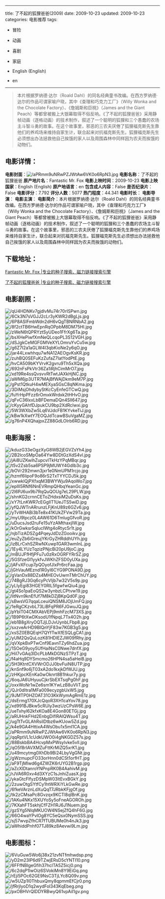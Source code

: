 
---
title: 了不起的狐狸爸爸(2009)
date: 2009-10-23
updated: 2009-10-23
categories: 电影推荐
tags:
- 冒险
- 动画
- 喜剧
- 家庭

- English (English)
- en
---


> 本片根据罗纳德·达尔（Roald Dahl）的同名经典童书改编。在西方罗纳德·达尔的作品可谓家喻户晓，其中《查理和巧克力工厂》（Willy Wonka and the Chocolate Factory）、《詹姆斯和巨桃》（James and the Giant Peach）等都曾被搬上大银幕取得不俗反响。《了不起的狐狸爸爸》采用静帧动画（逐格动画）的技术制作，叙述了一个聪明的狐狸和三个愚蠢的农场主斗智斗勇的故事。在这个故事里，邪恶的三农夫厌倦了狐狸福克斯先生靠他们的养鸡场来维持自家生计，联合起来对抗福克斯先生。狐狸福克斯先生必须想出办法拯救他自己挨饿的家人以及周围森林中同样因为农夫而挨饿的动物们。

## **电影详情**：

**电影封面**：<img src="https://image.tmdb.org/t/p/w200/aPRmm9uNRwPZJWtAw6VK0o6RpN3.jpg" alt="/aPRmm9uNRwPZJWtAw6VK0o6RpN3.jpg" title="/aPRmm9uNRwPZJWtAw6VK0o6RpN3.jpg">
**电影名称**：了不起的狐狸爸爸
**原产地片名**：Fantastic Mr. Fox
**电影上映时间**：2009-10-23
**电影上映国家**：English (English)
**原产地语言**：en
**包含成人内容**：False
**是否纪录片**：False
**电影评分**：7.792
**评分人数**：5077
**热门程度**：44.341
**电影时长**：
**电影导演**：
**电影主演**：
**电影简介**：本片根据罗纳德·达尔（Roald Dahl）的同名经典童书改编。在西方罗纳德·达尔的作品可谓家喻户晓，其中《查理和巧克力工厂》（Willy Wonka and the Chocolate Factory）、《詹姆斯和巨桃》（James and the Giant Peach）等都曾被搬上大银幕取得不俗反响。《了不起的狐狸爸爸》采用静帧动画（逐格动画）的技术制作，叙述了一个聪明的狐狸和三个愚蠢的农场主斗智斗勇的故事。在这个故事里，邪恶的三农夫厌倦了狐狸福克斯先生靠他们的养鸡场来维持自家生计，联合起来对抗福克斯先生。狐狸福克斯先生必须想出办法拯救他自己挨饿的家人以及周围森林中同样因为农夫而挨饿的动物们。

## **下载地址**：
[Fantastic Mr. Fox |专业的种子搜索、磁力链接搜索引擎](https://movie.amd794.com:2083/?search=Fantastic%20Mr.%20Fox&ordering=&mode=match_phrase&page_size=10&page=1)

[了不起的狐狸爸爸 |专业的种子搜索、磁力链接搜索引擎](https://movie.amd794.com:2083/?search=%E4%BA%86%E4%B8%8D%E8%B5%B7%E7%9A%84%E7%8B%90%E7%8B%B8%E7%88%B8%E7%88%B8&ordering=&mode=match_phrase&page_size=10&page=1)
 

## **电影剧照**：
<img src="https://image.tmdb.org/t/p/original/qU4HDNKv7gjdlvMu74r70rISPwn.jpg" alt="/qU4HDNKv7gjdlvMu74r70rISPwn.jpg" title="/qU4HDNKv7gjdlvMu74r70rISPwn.jpg"><img src="https://image.tmdb.org/t/p/original/6Ck3N7sVGJJ2cLr3yKWR2dBgLjs.jpg" alt="/6Ck3N7sVGJJ2cLr3yKWR2dBgLjs.jpg" title="/6Ck3N7sVGJJ2cLr3yKWR2dBgLjs.jpg"><img src="https://image.tmdb.org/t/p/original/6P8ASIFmbWdn2dH6vQgTBNRNbA2.jpg" alt="/6P8ASIFmbWdn2dH6vQgTBNRNbA2.jpg" title="/6P8ASIFmbWdn2dH6vQgTBNRNbA2.jpg"><img src="https://image.tmdb.org/t/p/original/8f2ctTB6HwEpnRqOPpbM8DM75HI.jpg" alt="/8f2ctTB6HwEpnRqOPpbM8DM75HI.jpg" title="/8f2ctTB6HwEpnRqOPpbM8DM75HI.jpg"><img src="https://image.tmdb.org/t/p/original/zWeN6tQPRYztSyUDeo1FfrXg6Ta.jpg" alt="/zWeN6tQPRYztSyUDeo1FfrXg6Ta.jpg" title="/zWeN6tQPRYztSyUDeo1FfrXg6Ta.jpg"><img src="https://image.tmdb.org/t/p/original/bsXHePiwfXmNeQLcqoPL3S12VGH.jpg" alt="/bsXHePiwfXmNeQLcqoPL3S12VGH.jpg" title="/bsXHePiwfXmNeQLcqoPL3S12VGH.jpg"><img src="https://image.tmdb.org/t/p/original/dSJgkCeMGFGMVeXYLOmruYvCu5w.jpg" alt="/dSJgkCeMGFGMVeXYLOmruYvCu5w.jpg" title="/dSJgkCeMGFGMVeXYLOmruYvCu5w.jpg"><img src="https://image.tmdb.org/t/p/original/g6Z7I2a1aGLW4I3qbKioNe2y6qO.jpg" alt="/g6Z7I2a1aGLW4I3qbKioNe2y6qO.jpg" title="/g6Z7I2a1aGLW4I3qbKioNe2y6qO.jpg"><img src="https://image.tmdb.org/t/p/original/jar44Lxwhhqu7wNA12AEOgvKsKR.jpg" alt="/jar44Lxwhhqu7wNA12AEOgvKsKR.jpg" title="/jar44Lxwhhqu7wNA12AEOgvKsKR.jpg"><img src="https://image.tmdb.org/t/p/original/zuhBQ0SEFuKzZufaZ7IatYodPtE.jpg" alt="/zuhBQ0SEFuKzZufaZ7IatYodPtE.jpg" title="/zuhBQ0SEFuKzZufaZ7IatYodPtE.jpg"><img src="https://image.tmdb.org/t/p/original/hvCA509bKYVrvK2gvru9Th5xXQa.jpg" alt="/hvCA509bKYVrvK2gvru9Th5xXQa.jpg" title="/hvCA509bKYVrvK2gvru9Th5xXQa.jpg"><img src="https://image.tmdb.org/t/p/original/692nFsPkVtr36Za1iRjhCimMrO7.jpg" alt="/692nFsPkVtr36Za1iRjhCimMrO7.jpg" title="/692nFsPkVtr36Za1iRjhCimMrO7.jpg"><img src="https://image.tmdb.org/t/p/original/xd19Re4ssQvsvvRtTwtJAXkHjNC.jpg" alt="/xd19Re4ssQvsvvRtTwtJAXkHjNC.jpg" title="/xd19Re4ssQvsvvRtTwtJAXkHjNC.jpg"><img src="https://image.tmdb.org/t/p/original/aWM6jp3UTR7MAjBfWAjDkm9eM7P.jpg" alt="/aWM6jp3UTR7MAjBfWAjDkm9eM7P.jpg" title="/aWM6jp3UTR7MAjBfWAjDkm9eM7P.jpg"><img src="https://image.tmdb.org/t/p/original/gPst1QtkuH4wMEXyaSGsC8qNKma.jpg" alt="/gPst1QtkuH4wMEXyaSGsC8qNKma.jpg" title="/gPst1QtkuH4wMEXyaSGsC8qNKma.jpg"><img src="https://image.tmdb.org/t/p/original/3DiMsjOhdybyStKcCyEnfeGTCwQ.jpg" alt="/3DiMsjOhdybyStKcCyEnfeGTCwQ.jpg" title="/3DiMsjOhdybyStKcCyEnfeGTCwQ.jpg"><img src="https://image.tmdb.org/t/p/original/fuYrHpPFzz6rOmxkWrdxk2tHHvO.jpg" alt="/fuYrHpPFzz6rOmxkWrdxk2tHHvO.jpg" title="/fuYrHpPFzz6rOmxkWrdxk2tHHvO.jpg"><img src="https://image.tmdb.org/t/p/original/qFvC36lxxLbBFDemaDQn4SlI647.jpg" alt="/qFvC36lxxLbBFDemaDQn4SlI647.jpg" title="/qFvC36lxxLbBFDemaDQn4SlI647.jpg"><img src="https://image.tmdb.org/t/p/original/cKyyGAhfDJpukCU9bp2XdRclwxi.jpg" alt="/cKyyGAhfDJpukCU9bp2XdRclwxi.jpg" title="/cKyyGAhfDJpukCU9bp2XdRclwxi.jpg"><img src="https://image.tmdb.org/t/p/original/5W3WXbZw5Lq6VJdcFB1KYvkeTiJ.jpg" alt="/5W3WXbZw5Lq6VJdcFB1KYvkeTiJ.jpg" title="/5W3WXbZw5Lq6VJdcFB1KYvkeTiJ.jpg"><img src="https://image.tmdb.org/t/p/original/kBw1kXwtY7EOQJdTcawBSuVgaMZ.jpg" alt="/kBw1kXwtY7EOQJdTcawBSuVgaMZ.jpg" title="/kBw1kXwtY7EOQJdTcawBSuVgaMZ.jpg"><img src="https://image.tmdb.org/t/p/original/g76nP4XQhajpxZZ88GdLOIrb6RD.jpg" alt="/g76nP4XQhajpxZZ88GdLOIrb6RD.jpg" title="/g76nP4XQhajpxZZ88GdLOIrb6RD.jpg">

## **电影海报**：
<img src="https://image.tmdb.org/t/p/original/kduzG33eOgzXyG8WB2jEGVZsYh4.jpg" alt="/kduzG33eOgzXyG8WB2jEGVZsYh4.jpg" title="/kduzG33eOgzXyG8WB2jEGVZsYh4.jpg"><img src="https://image.tmdb.org/t/p/original/2B2IcoSMpOa64Yw8DDtGzXdS4vl.jpg" alt="/2B2IcoSMpOa64Yw8DDtGzXdS4vl.jpg" title="/2B2IcoSMpOa64Yw8DDtGzXdS4vl.jpg"><img src="https://image.tmdb.org/t/p/original/jAi8UZKwihZupcvITkHzYPqMBqr.jpg" alt="/jAi8UZKwihZupcvITkHzYPqMBqr.jpg" title="/jAi8UZKwihZupcvITkHzYPqMBqr.jpg"><img src="https://image.tmdb.org/t/p/original/t5v2Zsb5sa6PSP9jMUWY4GdIb3c.jpg" alt="/t5v2Zsb5sa6PSP9jMUWY4GdIb3c.jpg" title="/t5v2Zsb5sa6PSP9jMUWY4GdIb3c.jpg"><img src="https://image.tmdb.org/t/p/original/bOVr292mwn3jxr1e0NmUPM1rcjo.jpg" alt="/bOVr292mwn3jxr1e0NmUPM1rcjo.jpg" title="/bOVr292mwn3jxr1e0NmUPM1rcjo.jpg"><img src="https://image.tmdb.org/t/p/original/hzmf6IipoF9o86rS2TxTYYCDJ5k.jpg" alt="/hzmf6IipoF9o86rS2TxTYYCDJ5k.jpg" title="/hzmf6IipoF9o86rS2TxTYYCDJ5k.jpg"><img src="https://image.tmdb.org/t/p/original/xwwklQjPXfxqM3BWYWju9AqoWo7.jpg" alt="/xwwklQjPXfxqM3BWYWju9AqoWo7.jpg" title="/xwwklQjPXfxqM3BWYWju9AqoWo7.jpg"><img src="https://image.tmdb.org/t/p/original/epIII5RNf6NnEVRmpQHbqYeanGc.jpg" alt="/epIII5RNf6NnEVRmpQHbqYeanGc.jpg" title="/epIII5RNf6NnEVRmpQHbqYeanGc.jpg"><img src="https://image.tmdb.org/t/p/original/2l6PJ6ux9b7RqQuQOUg7eL29PLW.jpg" alt="/2l6PJ6ux9b7RqQuQOUg7eL29PLW.jpg" title="/2l6PJ6ux9b7RqQuQOUg7eL29PLW.jpg"><img src="https://image.tmdb.org/t/p/original/shnKG2crnnCEToZHdxsiM2uDsKs.jpg" alt="/shnKG2crnnCEToZHdxsiM2uDsKs.jpg" title="/shnKG2crnnCEToZHdxsiM2uDsKs.jpg"><img src="https://image.tmdb.org/t/p/original/xY7tLnKWR7cEGgIlT1UeJTS5wiD.jpg" alt="/xY7tLnKWR7cEGgIlT1UeJTS5wiD.jpg" title="/xY7tLnKWR7cEGgIlT1UeJTS5wiD.jpg"><img src="https://image.tmdb.org/t/p/original/yfQJWTnARrunzLFjKnU89z6GZv6.jpg" alt="/yfQJWTnARrunzLFjKnU89z6GZv6.jpg" title="/yfQJWTnARrunzLFjKnU89z6GZv6.jpg"><img src="https://image.tmdb.org/t/p/original/yTvWHABi3bTe8x41KUkZFVw29Ta.jpg" alt="/yTvWHABi3bTe8x41KUkZFVw29Ta.jpg" title="/yTvWHABi3bTe8x41KUkZFVw29Ta.jpg"><img src="https://image.tmdb.org/t/p/original/myU9lpcz0L4AW61D6TmlugGfvoR.jpg" alt="/myU9lpcz0L4AW61D6TmlugGfvoR.jpg" title="/myU9lpcz0L4AW61D6TmlugGfvoR.jpg"><img src="https://image.tmdb.org/t/p/original/uDucsJsd2ruFe15uYzAMthaxjlW.jpg" alt="/uDucsJsd2ruFe15uYzAMthaxjlW.jpg" title="/uDucsJsd2ruFe15uYzAMthaxjlW.jpg"><img src="https://image.tmdb.org/t/p/original/kOrGwksr5qlucIWtg4oRtyc5r1t.jpg" alt="/kOrGwksr5qlucIWtg4oRtyc5r1t.jpg" title="/kOrGwksr5qlucIWtg4oRtyc5r1t.jpg"><img src="https://image.tmdb.org/t/p/original/njbTizADSZg4PqeyJdDzZGooikv.jpg" alt="/njbTizADSZg4PqeyJdDzZGooikv.jpg" title="/njbTizADSZg4PqeyJdDzZGooikv.jpg"><img src="https://image.tmdb.org/t/p/original/euZyZb6iGreujYKrGyZHRddhUYh.jpg" alt="/euZyZb6iGreujYKrGyZHRddhUYh.jpg" title="/euZyZb6iGreujYKrGyZHRddhUYh.jpg"><img src="https://image.tmdb.org/t/p/original/izBLrCxhSZRwNXuwp1GAR3wmInL.jpg" alt="/izBLrCxhSZRwNXuwp1GAR3wmInL.jpg" title="/izBLrCxhSZRwNXuwp1GAR3wmInL.jpg"><img src="https://image.tmdb.org/t/p/original/1Ey4LYUzTqzizPNjcBi20pU9joC.jpg" alt="/1Ey4LYUzTqzizPNjcBi20pU9joC.jpg" title="/1Ey4LYUzTqzizPNjcBi20pU9joC.jpg"><img src="https://image.tmdb.org/t/p/original/mBUJFfHfjPFu7u0zRxOGRFYRrSZ.jpg" alt="/mBUJFfHfjPFu7u0zRxOGRFYRrSZ.jpg" title="/mBUJFfHfjPFu7u0zRxOGRFYRrSZ.jpg"><img src="https://image.tmdb.org/t/p/original/5GSfzeGI1yykfvJWKhZFSD0yUXa.jpg" alt="/5GSfzeGI1yykfvJWKhZFSD0yUXa.jpg" title="/5GSfzeGI1yykfvJWKhZFSD0yUXa.jpg"><img src="https://image.tmdb.org/t/p/original/jAFvXFcup7pQOyofJlxPr6rcFaa.jpg" alt="/jAFvXFcup7pQOyofJlxPr6rcFaa.jpg" title="/jAFvXFcup7pQOyofJlxPr6rcFaa.jpg"><img src="https://image.tmdb.org/t/p/original/jGhVauMEznd1R0yI6CYG9PONA9D.jpg" alt="/jGhVauMEznd1R0yI6CYG9PONA9D.jpg" title="/jGhVauMEznd1R0yI6CYG9PONA9D.jpg"><img src="https://image.tmdb.org/t/p/original/gVanDx88DZs4MHEOvUwmTMrChUY.jpg" alt="/gVanDx88DZs4MHEOvUwmTMrChUY.jpg" title="/gVanDx88DZs4MHEOvUwmTMrChUY.jpg"><img src="https://image.tmdb.org/t/p/original/74BgRJ3Gq6cyPcVIjb7w32V5s9p.jpg" alt="/74BgRJ3Gq6cyPcVIjb7w32V5s9p.jpg" title="/74BgRJ3Gq6cyPcVIjb7w32V5s9p.jpg"><img src="https://image.tmdb.org/t/p/original/yLIyEgi83HGEY0RIL5fgwfwQiu4.jpg" alt="/yLIyEgi83HGEY0RIL5fgwfwQiu4.jpg" title="/yLIyEgi83HGEY0RIL5fgwfwQiu4.jpg"><img src="https://image.tmdb.org/t/p/original/gt4So1paEoQS2w3ynbzLCPtvw19.jpg" alt="/gt4So1paEoQS2w3ynbzLCPtvw19.jpg" title="/gt4So1paEoQS2w3ynbzLCPtvw19.jpg"><img src="https://image.tmdb.org/t/p/original/litNvn9knEfUf7M8kDZjBKpQd0F.jpg" alt="/litNvn9knEfUf7M8kDZjBKpQd0F.jpg" title="/litNvn9knEfUf7M8kDZjBKpQd0F.jpg"><img src="https://image.tmdb.org/t/p/original/sBwsVG7qqaLceuiQNSM8JOjUmFQ.jpg" alt="/sBwsVG7qqaLceuiQNSM8JOjUmFQ.jpg" title="/sBwsVG7qqaLceuiQNSM8JOjUmFQ.jpg"><img src="https://image.tmdb.org/t/p/original/1eRgCKzvbL73LiBFqPR6FJGwuJQ.jpg" alt="/1eRgCKzvbL73LiBFqPR6FJGwuJQ.jpg" title="/1eRgCKzvbL73LiBFqPR6FJGwuJQ.jpg"><img src="https://image.tmdb.org/t/p/original/pYbIT04CMXAbVEPj9mhFzcM73XS.jpg" alt="/pYbIT04CMXAbVEPj9mhFzcM73XS.jpg" title="/pYbIT04CMXAbVEPj9mhFzcM73XS.jpg"><img src="https://image.tmdb.org/t/p/original/1B9P6tXwDKsodU1fNpqL7Tx4O2h.jpg" alt="/1B9P6tXwDKsodU1fNpqL7Tx4O2h.jpg" title="/1B9P6tXwDKsodU1fNpqL7Tx4O2h.jpg"><img src="https://image.tmdb.org/t/p/original/eb1B8gXryOQTJjLDJvUynbLFbp8.jpg" alt="/eb1B8gXryOQTJjLDJvUynbLFbp8.jpg" title="/eb1B8gXryOQTJjLDJvUynbLFbp8.jpg"><img src="https://image.tmdb.org/t/p/original/sxzveArHD9BIQnYjF83w7KGB3g5.jpg" alt="/sxzveArHD9BIQnYjF83w7KGB3g5.jpg" title="/sxzveArHD9BIQnYjF83w7KGB3g5.jpg"><img src="https://image.tmdb.org/t/p/original/xsSZ0EBQEqH7QYfTwXfESQLgCA1.jpg" alt="/xsSZ0EBQEqH7QYfTwXfESQLgCA1.jpg" title="/xsSZ0EBQEqH7QYfTwXfESQLgCA1.jpg"><img src="https://image.tmdb.org/t/p/original/yUM2QsQuLozK81HDIEZJW09fRhy.jpg" alt="/yUM2QsQuLozK81HDIEZJW09fRhy.jpg" title="/yUM2QsQuLozK81HDIEZJW09fRhy.jpg"><img src="https://image.tmdb.org/t/p/original/qVXpkBxPTwCnf9EavnTZy6hdZua.jpg" alt="/qVXpkBxPTwCnf9EavnTZy6hdZua.jpg" title="/qVXpkBxPTwCnf9EavnTZy6hdZua.jpg"><img src="https://image.tmdb.org/t/p/original/1SOeG9yoy5UfHaiNsC0Nwe7dnfX.jpg" alt="/1SOeG9yoy5UfHaiNsC0Nwe7dnfX.jpg" title="/1SOeG9yoy5UfHaiNsC0Nwe7dnfX.jpg"><img src="https://image.tmdb.org/t/p/original/HiI7vGAq3lDcPLbMkDGNzSTPzT.jpg" alt="/HiI7vGAq3lDcPLbMkDGNzSTPzT.jpg" title="/HiI7vGAq3lDcPLbMkDGNzSTPzT.jpg"><img src="https://image.tmdb.org/t/p/original/f4aHq9DYSmcmo26HPN4sa5aHeiB.jpg" alt="/f4aHq9DYSmcmo26HPN4sa5aHeiB.jpg" title="/f4aHq9DYSmcmo26HPN4sa5aHeiB.jpg"><img src="https://image.tmdb.org/t/p/original/5H3KtntCXVWrODJJ0bvFuiN8UTP.jpg" alt="/5H3KtntCXVWrODJJ0bvFuiN8UTP.jpg" title="/5H3KtntCXVWrODJJ0bvFuiN8UTP.jpg"><img src="https://image.tmdb.org/t/p/original/knSnf9o6jT03xA2do1kxjkDfWJU.jpg" alt="/knSnf9o6jT03xA2do1kxjkDfWJU.jpg" title="/knSnf9o6jT03xA2do1kxjkDfWJU.jpg"><img src="https://image.tmdb.org/t/p/original/zHKjpcKEnKa0wOknrt8B1hkur7y.jpg" alt="/zHKjpcKEnKa0wOknrt8B1hkur7y.jpg" title="/zHKjpcKEnKa0wOknrt8B1hkur7y.jpg"><img src="https://image.tmdb.org/t/p/original/6oqJA6UHyuuCjkrSbEXTsqPg0hF.jpg" alt="/6oqJA6UHyuuCjkrSbEXTsqPg0hF.jpg" title="/6oqJA6UHyuuCjkrSbEXTsqPg0hF.jpg"><img src="https://image.tmdb.org/t/p/original/oxxWoNr1wZe6sm1KYwLzB8uVliT.jpg" alt="/oxxWoNr1wZe6sm1KYwLzB8uVliT.jpg" title="/oxxWoNr1wZe6sm1KYwLzB8uVliT.jpg"><img src="https://image.tmdb.org/t/p/original/QJr0dItra1MFa009ecyzgbUxW5.jpg" alt="/QJr0dItra1MFa009ecyzgbUxW5.jpg" title="/QJr0dItra1MFa009ecyzgbUxW5.jpg"><img src="https://image.tmdb.org/t/p/original/9JMTP0HZOAT31O3KkWymAgRmE1z.jpg" alt="/9JMTP0HZOAT31O3KkWymAgRmE1z.jpg" title="/9JMTP0HZOAT31O3KkWymAgRmE1z.jpg"><img src="https://image.tmdb.org/t/p/original/dsErmg170XJcQqoR3XH1caYov78.jpg" alt="/dsErmg170XJcQqoR3XH1caYov78.jpg" title="/dsErmg170XJcQqoR3XH1caYov78.jpg"><img src="https://image.tmdb.org/t/p/original/xd991BJBkw5cRUly3wzUzCPsW6E.jpg" alt="/xd991BJBkw5cRUly3wzUzCPsW6E.jpg" title="/xd991BJBkw5cRUly3wzUzCPsW6E.jpg"><img src="https://image.tmdb.org/t/p/original/ueTxhyl62kfxKOa8E4Gon80ETGj.jpg" alt="/ueTxhyl62kfxKOa8E4Gon80ETGj.jpg" title="/ueTxhyl62kfxKOa8E4Gon80ETGj.jpg"><img src="https://image.tmdb.org/t/p/original/aRUHnkFHd2EnbgDiflRAlQWsu4T.jpg" alt="/aRUHnkFHd2EnbgDiflRAlQWsu4T.jpg" title="/aRUHnkFHd2EnbgDiflRAlQWsu4T.jpg"><img src="https://image.tmdb.org/t/p/original/ugTtTvGLAhRsiIDtbz6wKUow5Zd.jpg" alt="/ugTtTvGLAhRsiIDtbz6wKUow5Zd.jpg" title="/ugTtTvGLAhRsiIDtbz6wKUow5Zd.jpg"><img src="https://image.tmdb.org/t/p/original/k4e9GA4HttixA4WsObu1x5mI1CA.jpg" alt="/k4e9GA4HttixA4WsObu1x5mI1CA.jpg" title="/k4e9GA4HttixA4WsObu1x5mI1CA.jpg"><img src="https://image.tmdb.org/t/p/original/aPRmm9uNRwPZJWtAw6VK0o6RpN3.jpg" alt="/aPRmm9uNRwPZJWtAw6VK0o6RpN3.jpg" title="/aPRmm9uNRwPZJWtAw6VK0o6RpN3.jpg"><img src="https://image.tmdb.org/t/p/original/qqRptVL1cUdkUWO0i4gNKGDZ57s.jpg" alt="/qqRptVL1cUdkUWO0i4gNKGDZ57s.jpg" title="/qqRptVL1cUdkUWO0i4gNKGDZ57s.jpg"><img src="https://image.tmdb.org/t/p/original/88BskbBA4HcvpMxPWsylvke5vlI.jpg" alt="/88BskbBA4HcvpMxPWsylvke5vlI.jpg" title="/88BskbBA4HcvpMxPWsylvke5vlI.jpg"><img src="https://image.tmdb.org/t/p/original/qO5f8rIAVXMZuFttKrMiZQ5xrK1.jpg" alt="/qO5f8rIAVXMZuFttKrMiZQ5xrK1.jpg" title="/qO5f8rIAVXMZuFttKrMiZQ5xrK1.jpg"><img src="https://image.tmdb.org/t/p/original/u49mcytmg0XhDb9Bi24LbyVgGNt.jpg" alt="/u49mcytmg0XhDb9Bi24LbyVgGNt.jpg" title="/u49mcytmg0XhDb9Bi24LbyVgGNt.jpg"><img src="https://image.tmdb.org/t/p/original/gWzmupcFO33orHnn0dCSt1orfHT.jpg" alt="/gWzmupcFO33orHnn0dCSt1orfHT.jpg" title="/gWzmupcFO33orHnn0dCSt1orfHT.jpg"><img src="https://image.tmdb.org/t/p/original/aF9TjMIwd6g4ZWZK6rUYG2B1rgp.jpg" alt="/aF9TjMIwd6g4ZWZK6rUYG2B1rgp.jpg" title="/aF9TjMIwd6g4ZWZK6rUYG2B1rgp.jpg"><img src="https://image.tmdb.org/t/p/original/aZcXlDtanroYNPnpRK0B4AahivM.jpg" alt="/aZcXlDtanroYNPnpRK0B4AahivM.jpg" title="/aZcXlDtanroYNPnpRK0B4AahivM.jpg"><img src="https://image.tmdb.org/t/p/original/rJVA6R0xv4d3XYzC1sJnhiZuasX.jpg" alt="/rJVA6R0xv4d3XYzC1sJnhiZuasX.jpg" title="/rJVA6R0xv4d3XYzC1sJnhiZuasX.jpg"><img src="https://image.tmdb.org/t/p/original/ykaGtcFlfyzDSMpW03ltEvxBGkY.jpg" alt="/ykaGtcFlfyzDSMpW03ltEvxBGkY.jpg" title="/ykaGtcFlfyzDSMpW03ltEvxBGkY.jpg"><img src="https://image.tmdb.org/t/p/original/2zuwOtgSYtfCy1htWRXiYLkGwRe.jpg" alt="/2zuwOtgSYtfCy1htWRXiYLkGwRe.jpg" title="/2zuwOtgSYtfCy1htWRXiYLkGwRe.jpg"><img src="https://image.tmdb.org/t/p/original/6fkeVArznLdXuQqT7JRbkKFjgOf.jpg" alt="/6fkeVArznLdXuQqT7JRbkKFjgOf.jpg" title="/6fkeVArznLdXuQqT7JRbkKFjgOf.jpg"><img src="https://image.tmdb.org/t/p/original/tk2zCMsaPc8Gvzqx9KCTl8qlBnK.jpg" alt="/tk2zCMsaPc8Gvzqx9KCTl8qlBnK.jpg" title="/tk2zCMsaPc8Gvzqx9KCTl8qlBnK.jpg"><img src="https://image.tmdb.org/t/p/original/1AKu4NKx15XUYoSy5oFneAGOROh.jpg" alt="/1AKu4NKx15XUYoSy5oFneAGOROh.jpg" title="/1AKu4NKx15XUYoSy5oFneAGOROh.jpg"><img src="https://image.tmdb.org/t/p/original/7KXahFT5skhjCfFZH1RJ6J1Nuem.jpg" alt="/7KXahFT5skhjCfFZH1RJ6J1Nuem.jpg" title="/7KXahFT5skhjCfFZH1RJ6J1Nuem.jpg"><img src="https://image.tmdb.org/t/p/original/gzSYg5NIqMKUOW4NSejZfQ4hF6G.jpg" alt="/gzSYg5NIqMKUOW4NSejZfQ4hF6G.jpg" title="/gzSYg5NIqMKUOW4NSejZfQ4hF6G.jpg"><img src="https://image.tmdb.org/t/p/original/66O4waYPvIOg8YC5eQsx0NymSSS.jpg" alt="/66O4waYPvIOg8YC5eQsx0NymSSS.jpg" title="/66O4waYPvIOg8YC5eQsx0NymSSS.jpg"><img src="https://image.tmdb.org/t/p/original/sj57wvpZfhCR7fTUBUMe0h4nJk3.jpg" alt="/sj57wvpZfhCR7fTUBUMe0h4nJk3.jpg" title="/sj57wvpZfhCR7fTUBUMe0h4nJk3.jpg"><img src="https://image.tmdb.org/t/p/original/aWhiddPnhf07TJ89kz8Aevwi9Lm.jpg" alt="/aWhiddPnhf07TJ89kz8Aevwi9Lm.jpg" title="/aWhiddPnhf07TJ89kz8Aevwi9Lm.jpg">

## **电影图标**：
<img src="https://image.tmdb.org/t/p/original/6VuGuw5Wo6j38x21zvNTfmhwdsp.png" alt="/6VuGuw5Wo6j38x21zvNTfmhwdsp.png" title="/6VuGuw5Wo6j38x21zvNTfmhwdsp.png"><img src="https://image.tmdb.org/t/p/original/yD2m23lP6d9TZwjERsD5cYNTI10.png" alt="/yD2m23lP6d9TZwjERsD5cYNTI10.png" title="/yD2m23lP6d9TZwjERsD5cYNTI10.png"><img src="https://image.tmdb.org/t/p/original/6FFfNBIgeGfih37hclTA5Z5icj0.png" alt="/6FFfNBIgeGfih37hclTA5Z5icj0.png" title="/6FFfNBIgeGfih37hclTA5Z5icj0.png"><img src="https://image.tmdb.org/t/p/original/6c2dqP1lwOiz6SVokiMn8Y9EiGq.png" alt="/6c2dqP1lwOiz6SVokiMn8Y9EiGq.png" title="/6c2dqP1lwOiz6SVokiMn8Y9EiGq.png"><img src="https://image.tmdb.org/t/p/original/rEji5POc62GE9NsC3TjLYc8Q09v.png" alt="/rEji5POc62GE9NsC3TjLYc8Q09v.png" title="/rEji5POc62GE9NsC3TjLYc8Q09v.png"><img src="https://image.tmdb.org/t/p/original/w5UZp1l0ThbuxQmy8qpmmEfCjr0.png" alt="/w5UZp1l0ThbuxQmy8qpmmEfCjr0.png" title="/w5UZp1l0ThbuxQmy8qpmmEfCjr0.png"><img src="https://image.tmdb.org/t/p/original/jfRrjlyoD1q2wydFol343KqEbeg.png" alt="/jfRrjlyoD1q2wydFol343KqEbeg.png" title="/jfRrjlyoD1q2wydFol343KqEbeg.png"><img src="https://image.tmdb.org/t/p/original/pxOBHVrQIDDYRBwyQ61vpAiI1gv.png" alt="/pxOBHVrQIDDYRBwyQ61vpAiI1gv.png" title="/pxOBHVrQIDDYRBwyQ61vpAiI1gv.png">
